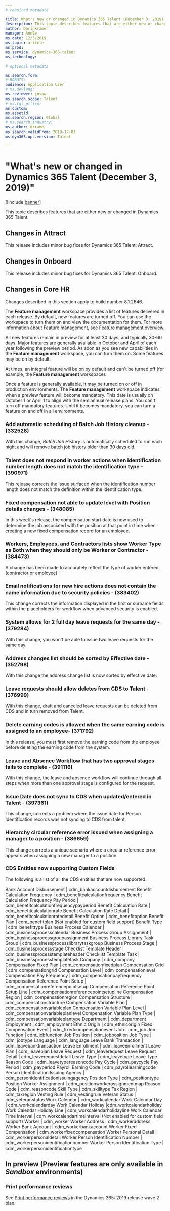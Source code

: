 ```yaml
---
# required metadata

title: What's new or changed in Dynamics 365 Talent (December 3, 2019)
description: This topic describes features that are either new or changed in Microsoft Dynamics 365 Talent.
author: Darinkramer
manager: AnnBe
ms.date: 12/3/2019
ms.topic: article
ms.prod: 
ms.service: dynamics-365-talent
ms.technology: 

# optional metadata

ms.search.form: 
# ROBOTS: 
audience: Application User
# ms.devlang: 
ms.reviewer: josaw
ms.search.scope: Talent
# ms.tgt_pltfrm: 
ms.custom: 
ms.assetid: 
ms.search.region: Global
# ms.search.industry: 
ms.author: dkrame
ms.search.validFrom: 2019-12-03
ms.dyn365.ops.version: Talent

---
```

# "What's new or changed in Dynamics 365 Talent (December 3, 2019)"

[!include [banner](includes/banner.md)]

This topic describes features that are either new or changed in Dynamics 365 Talent.

## Changes in Attract
This release includes minor bug fixes for Dynamics 365 Talent: Attract.

## Changes in Onboard
This release includes minor bug fixes for Dynamics 365 Talent: Onboard.

## Changes in Core HR
Changes described in this section apply to build number 8.1.2646.

The **Feature management** workspace provides a list of features delivered in each release. By default, new features are turned off. You can use the workspace to turn them on and view the documentation for them. For more information about Feature management, see [Feature management overview](https://docs.microsoft.com/dynamics365/fin-ops-core/fin-ops/get-started/feature-management/feature-management-overview).

All new features remain in preview for at least 30 days, and typically 30-60 days. Major features are generally available in October and April of each year following the preview period. As soon as you see new capabilities in the **Feature management** workspace, you can turn them on. Some features may be on by default.
 
At times, an integral feature will be on by default and can't be turned off (for example, the **Feature management** workspace).
 
Once a feature is generally available, it may be turned on or off in production environments. The **Feature management** workspace indicates when a preview feature will become mandatory. This date is usually on October 1 or April 1 to align with the semiannual release plans. You can't turn off mandatory features. Until it becomes mandatory, you can turn a feature on and off in all environments.

### Add automatic scheduling of Batch Job History cleanup - (332528)

With this change, *Batch Job History* is automatically scheduled to run each night and will remove batch job history older than 30 days old.

### Talent does not respond in worker actions when identification number length does not match the identification type - (390971)

This release corrects the issue surfaced when the identification number length does not match the definition within the identification type. 

### Fixed compensation not able to update level with Position details changes  - (348085)

In this week's release, the compensation start date is now used to determine the job associated with the position at that point in time when creating a new fixed compensation record for an employee.

### Workers, Employees, and Contractors lists show Worker Type as Both when they should only be Worker or Contractor - (384473)

A change has been made to accurately reflect the type of worker entered. (contractor or employee)

### Email notifications for new hire actions does not contain the name information due to security policies - (383402)

This change corrects the information displayed in the first or surname fields within the placeholders for workflow when advanced security is enabled.

### System allows for 2 full day leave requests for the same day - (379284)

With this change, you won't be able to issue two leave requests for the same day. 

### Address changes list should be sorted by Effective date - (352798)

With this change the address change list is now sorted by effective date.

### Leave requests should allow deletes from CDS to Talent - (376999)

With this change, draft and canceled leave requests can be deleted from CDS and in turn removed from Talent.

### Delete earning codes is allowed when the same earning code is assigned to an employee- (371792)

In this release, you must first remove the earning code from the employee before deleting the earning code from the system.

### Leave and Absence Workflow that has two approval stages fails to complete  - (391116)

With this change, the leave and absence workflow will continue through all steps when more than one approval stage is configured for the request.

### Issue Date does not sync to CDS when updated/entered in Talent - (397361)

This change, corrects a problem where the issue date for Person Identification records was not syncing to CDS from talent.

### Hierarchy circular reference error issued when assigning a manager to a position - (386659)

This change corrects a unique scenario where a circular reference error appears when assigning a new manager to a position.

### CDS Entities now supporting Custom Fields

The following is a list of all the CDS entities that are now supported.

Bank Account Disbursement | cdm_bankaccountdisbursement
Benefit Calculation Frequency | cdm_benefitcalculationfrequency
Benefit Calculation Frequency Pay Period | cdm_benefitcalculationfrequencypayperiod
Benefit Calculation Rate | cdm_benefitcalculationrate
Benefit Calculation Rate Detail | cdm_benefitcalculationratedetail
Benefit Option | cdm_benefitoption
Benefit Plan | cdm_benefitplan (Not enabled for custom field support)
Benefit Type | cdm_benefittype
Business Process Calendar | cdm_businessprocesscalendar
Business Process Group Assignment | cdm_businessprocessgroupassignment
Business Process Library Task Group | cdm_businessprocesslibrarytaskgroup
Business Process Stage | cdm_businessprocessstage
Checklist Template Header | cdm_businessprocesstemplateheader
Checklist Template Task | cdm_businessprocesstemplatetask
Company | cdm_company
Compensation Fixed Plan | cdm_compensationfixedplan
Compensation Grid | cdm_compensationgrid
Compensation Level | cdm_compensationlevel
Compensation Pay Frequency | cdm_compensationpayfrequency
Compensation Reference Point Setup | cdm_compensationreferencepointsetup
Compensation Reference Point Setup Line | cdm_compensationreferencepointsetupline
Compensation Region | cdm_compensationregion
Compensation Structure | cdm_compensationstructure
Compensation Variable Plan | cdm_compensationvariableplan
Compensation Variable Plan Level | cdm_compensationvariableplanlevel
Compensation Variable Plan Type | cdm_compensationvariableplantype
Department | cdm_department
Employment | cdm_employment
Ethnic Origin | cdm_ethnicorigin
Fixed Compensation Event | cdm_fixedcompensationevent
Job | cdm_job
Job Function | cdm_jobfunction
Job Position | cdm_jobposition
Job Type | cdm_jobtype
Language | cdm_language
Leave Bank Transaction | cdm_leavebanktransaction
Leave Enrollment | cdm_leaveenrollment
Leave Plan | cdm_leaveplan
Leave Request | cdm_leaverequest
Leave Request Detail | cdm_leaverequestdetail
Leave Type | cdm_leavetype
Leave Type Reason Code | cdm_leavetypereasoncode
Pay Cycle | cdm_paycycle
Pay Period | cdm_payperiod
Payroll Earning Code | cdm_payrollearningcode
Person Identification Issuing Agency | cdm_personidentificationissuingagency
Position Type | cdm_positiontype
Position Worker Assignment | cdm_positionworkerassignmentmap
Reason Code | cdm_reasoncode
Skill Type | cdm_skilltype
Tax Region | cdm_taxregion
Vesting Rule | cdm_vestingrule
Veteran Status | cdm_veteranstatus
Work Calendar | cdm_workcalendar
Work Calendar Day | cdm_workcalendarday
Work Calendar Holiday |cdm_workcalendarholiday
Work Calendar Holiday Line | cdm_workcalendarholidayline
Work Calendar Time Interval | cdm_workcalendartimeinterval (Not enabled for custom field support)
Worker | cdm_worker
Worker Address | cdm_workeraddress
Worker Bank Account | cdm_workerbankaccount
Worker Fixed Compensation | cdm_workerfixedcompensation
Worker Personal Detail | cdm_workerpersonaldetail
Worker Person Identification Number | cdm_workerpersonidentificationnumber
Worker Person Identification Type | cdm_workerpersonidentificationtype

## In preview (Preview features are only available in *Sandbox* environments)

### Print performance reviews

See [Print performance reviews](https://docs.microsoft.com/dynamics365-release-plan/2019wave2/dynamics365-talent/print-performance-reviews) in the Dynamics 365: 2019 release wave 2 plan.
